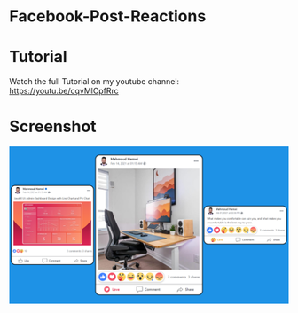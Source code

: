 # Facebook-Post-Reactions
# Tutorial
Watch the full Tutorial on my youtube channel:
https://youtu.be/cqvMlCpfRrc

# Screenshot
![alt text](https://raw.githubusercontent.com/mahmoudhamwi/Facebook-Post-Reactions/main/Facebook/Screenshots/facebook_post_thumb.png)
